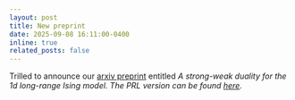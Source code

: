 ```yaml
---
layout: post
title: New preprint
date: 2025-09-08 16:11:00-0400
inline: true
related_posts: false
---
```


Trilled to announce our <a href="https://arxiv.org/abs/2509.05250">arxiv preprint</a> entitled <i> A strong-weak duality for the 1d long-range Ising model<i>. The PRL version can be found  <a href="https://journals.aps.org/prl/abstract/10.1103/PhysRevLett.134.201602">here</a>.

